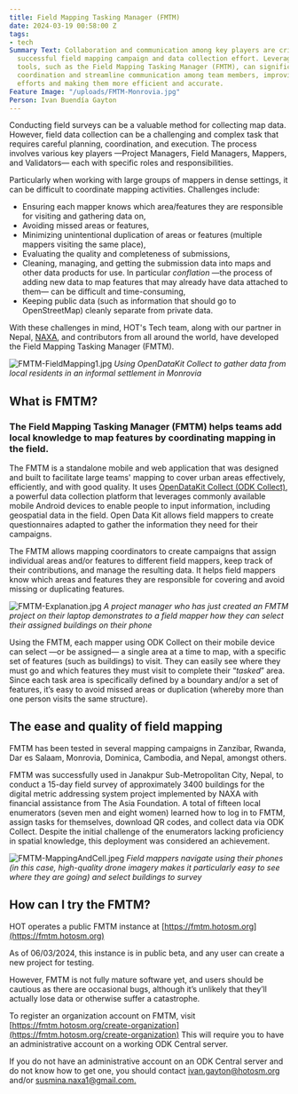 ```yaml
---
title: Field Mapping Tasking Manager (FMTM)
date: 2024-03-19 00:58:00 Z
tags:
- tech
Summary Text: Collaboration and communication among key players are critical to a
  successful field mapping campaign and data collection effort. Leveraging the right
  tools, such as the Field Mapping Tasking Manager (FMTM), can significantly enhance
  coordination and streamline communication among team members, improving field survey
  efforts and making them more efficient and accurate.
Feature Image: "/uploads/FMTM-Monrovia.jpg"
Person: Ivan Buendía Gayton
---
```


Conducting field surveys can be a valuable method for collecting map data. However, field data collection can be a challenging and complex task that requires careful planning, coordination, and execution. The process involves various key players —Project Managers, Field Managers, Mappers, and Validators— each with specific roles and responsibilities.

Particularly when working with large groups of mappers in dense settings, it can be difficult to coordinate mapping activities. Challenges include: 
* Ensuring each mapper knows which area/features they are responsible for visiting and gathering data on,
* Avoiding missed areas or features,
* Minimizing unintentional duplication of areas or features (multiple mappers visiting the same place),
* Evaluating the quality and completeness of submissions,
* Cleaning, managing, and getting the submission data into maps and other data products for use. In particular *conflation* —the process of adding new data to map features that may already have data attached to them— can be difficult and time-consuming,
* Keeping public data (such as information that should go to OpenStreetMap) cleanly separate from private data. 
 
With these challenges in mind, HOT's Tech team, along with our partner in Nepal, [NAXA](https://naxa.com.np/), and contributors from all around the world, have developed the Field Mapping Tasking Manager (FMTM).

![FMTM-FieldMapping1.jpg](/uploads/FMTM-FieldMapping1.jpg)
*Using OpenDataKit Collect to gather data from local residents in an informal settlement in Monrovia*

## What is FMTM?

### The Field Mapping Tasking Manager (FMTM) helps teams add local knowledge to map features by coordinating mapping in the field. 

The FMTM is a standalone mobile and web application that was designed and built to facilitate large teams' mapping to cover urban areas effectively, efficiently, and with good quality. It uses [OpenDataKit Collect (ODK Collect)](https://getodk.org/), a powerful data collection platform that leverages commonly available mobile Android devices to enable people to input information, including geospatial data in the field. Open Data Kit allows field mappers to create questionnaires adapted to gather the information they need for their campaigns. 

The FMTM allows mapping coordinators to create campaigns that assign individual areas and/or features to different field mappers, keep track of their contributions, and manage the resulting data. It helps field mappers know which areas and features they are responsible for covering and avoid missing or duplicating features.

![FMTM-Explanation.jpg](/uploads/FMTM-Explanation.jpg)
*A project manager who has just created an FMTM project on their laptop demonstrates to a field mapper how they can select their assigned buildings on their phone*

Using the FMTM, each mapper using ODK Collect on their mobile device can select —or be assigned— a single area at a time to map, with a specific set of features (such as buildings) to visit. They can easily see where they must go and which features they must visit to complete their “*tasked*” area. Since each task area is specifically defined by a boundary and/or a set of features, it’s easy to avoid missed areas or duplication (whereby more than one person visits the same structure).

## The ease and quality of field mapping

FMTM has been tested in several mapping campaigns in  Zanzibar, Rwanda, Dar es Salaam, Monrovia, Dominica, Cambodia, and Nepal, amongst others.

FMTM was successfully used in Janakpur Sub-Metropolitan City, Nepal, to conduct a 15-day field survey of approximately 3400 buildings for the digital metric addressing system project implemented by NAXA with financial assistance from The Asia Foundation. A total of fifteen local enumerators (seven men and eight women) learned how to log in to FMTM, assign tasks for themselves, download QR codes, and collect data via ODK Collect. Despite the initial challenge of the enumerators lacking proficiency in spatial knowledge, this deployment was considered an achievement.

![FMTM-MappingAndCell.jpeg](/uploads/FMTM-MappingAndCell.jpeg)
*Field mappers navigate using their phones (in this case, high-quality drone imagery makes it particularly easy to see where they are going) and select buildings to survey*

## How can I try the FMTM?

HOT operates a public FMTM instance at [https://fmtm.hotosm.org](https://fmtm.hotosm.org)

As of 06/03/2024, this instance is in public beta, and any user can create a new project for testing.

However, FMTM is not fully mature software yet, and users should be cautious as there are occasional bugs, although it’s unlikely that they’ll actually lose data or otherwise suffer a catastrophe.

To register an organization account on FMTM, visit [https://fmtm.hotosm.org/create-organization](https://fmtm.hotosm.org/create-organization)
This will require you to have an administrative account on a working ODK Central server.

If you do not have an administrative account on an ODK Central server and do not know how to get one, you should contact [ivan.gayton@hotosm.org](ivan.gayton@hotosm.org) and/or [susmina.naxa1@gmail.com. ](ivan.gayton@hotosm.org) 
